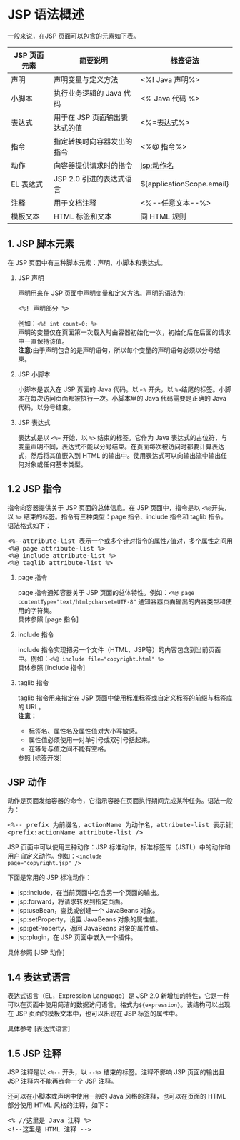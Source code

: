 # JSP 语法概述
一般来说，在JSP 页面可以包含的元素如下表。

|JSP 页面元素|简要说明|标签语法|
|-|-|-|
|声明|声明变量与定义方法|<%! Java 声明%>|
|小脚本|执行业务逻辑的 Java 代码|<% Java 代码 %>|
|表达式|用于在 JSP 页面输出表达式的值|<%=表达式%>|
|指令|指定转换时向容器发出的指令|<%@ 指令%>|
|动作|向容器提供请求时的指令|<jsp:动作名>|
|EL 表达式|JSP 2.0 引进的表达式语言|${applicationScope.email}|
|注释|用于文档注释|<%--任意文本--%>|
|模板文本|HTML 标签和文本|同 HTML 规则|

## 1. JSP 脚本元素
在 JSP 页面中有三种脚本元素：声明、小脚本和表达式。
<ol>
<li>JSP 声明
</li>
<p>声明用来在 JSP 页面中声明变量和定义方法。声明的语法为:
<pre>&lt;%! 声明部分 %>
</pre>
例如：<code>&lt;%! int count=0; %&gt;</code><br/>
声明的变量仅在页面第一次载入时由容器初始化一次，初始化后在后面的请求中一直保持该值。<br/>
<strong>注意:</strong>由于声明包含的是声明语句，所以每个变量的声明语句必须以分号结束。
<p/>
<li>JSP 小脚本
</li>
<p>小脚本是嵌入在 JSP 页面的 Java 代码。以 <code>&lt;%</code> 开头，以 <code>%&gt;</code>结尾的标签。小脚本在每次访问页面都被执行一次。小脚本里的 Java 代码需要是正确的 Java 代码，以分号结束。
</p>
<li>JSP 表达式
</li>
<p>表达式是以 <code>&lt;%=</code> 开始，以 <code>%&gt;</code> 结束的标签。它作为 Java 表达式的占位符，与变量声明不同，表达式不能以分号结束。在页面每次被访问时都要计算表达式，然后将其值嵌入到 HTML 的输出中。使用表达式可以向输出流中输出任何对象或任何基本类型。
</p>
</ol>

## 1.2 JSP 指令
指令向容器提供关于 JSP 页面的总体信息。在 JSP 页面中，指令是以 <code>&lt;%@</code>开头，以 <code>%&gt;</code> 结束的标签。指令有三种类型：page 指令、include 指令和 taglib 指令。语法格式如下：
<pre>
&lt;%--attribute-list 表示一个或多个针对指令的属性/值对，多个属性之间用空格隔开 --%&gt;
&lt;%@ page attribute-list %&gt;
&lt;%@ include attribute-list %&gt;
&lt;%@ taglib attribute-list %&gt;
</pre>

<ol>
<li>page 指令
</li>
<p>page 指令通知容器关于 JSP 页面的总体特性。例如：<code>&lt;%@ page contentType="text/html;charset=UTF-8"</code> 通知容器页面输出的内容类型和使用的字符集。<br/>
具体参照 [page 指令]
</p>
<li>include 指令
</li>
<p>include 指令实现把另一个文件（HTML、JSP等）的内容包含到当前页面中。例如：<code>&lt;%@ include file="copyright.html" %&gt;</code><br/>
具体参照 [include 指令]
</p>
<li>taglib 指令
</li>
<p>taglib 指令用来指定在 JSP 页面中使用标准标签或自定义标签的前缀与标签库的 URL。<br/>
<strong>注意：</strong><br/>
<ul>
<li>标签名、属性名及属性值对大小写敏感。
</li>
<li>属性值必须使用一对单引号或双引号括起来。
</li>
<li>在等号与值之间不能有空格。
</li>
</ul>
参照 [标签开发]
</p>
</ol>

## JSP 动作
动作是页面发给容器的命令，它指示容器在页面执行期间完成某种任务。语法一般为：
<pre>
&lt;%-- prefix 为前缀名，actionName 为动作名，attribute-list 表示针对该动作的一个或多个属性/值对 --%&gt;
&lt;prefix:actionName attribute-list /&gt;
</pre>

JSP 页面中可以使用三种动作：JSP 标准动作，标准标签库（JSTL）中的动作和用户自定义动作。例如：<code>&lt;include page="copyright.jsp" /&gt;</code>

下面是常用的 JSP 标准动作：
<ul>
<li>jsp:include，在当前页面中包含另一个页面的输出。
</li>
<li>jsp:forward，将请求转发到指定页面。
</li>
<li>jsp:useBean，查找或创建一个 JavaBeans 对象。
</li>
<li>jsp:setProperty，设置 JavaBeans 对象的属性值。
</li>
<li>jsp:getProperty，返回 JavaBeans 对象的属性值。
</li>
<li>jsp:plugin，在 JSP 页面中嵌入一个插件。
</li>
</ul>

具体参照 [JSP 动作]

## 1.4 表达式语言
表达式语言（EL，Expression Language）是 JSP 2.0 新增加的特性，它是一种可以在页面中使用简洁的数据访问语言。格式为<code>${expression}</code>。该结构可以出现在 JSP 页面的模板文本中，也可以出现在 JSP 标签的属性中。

具体参考 [表达式语言]

## 1.5 JSP 注释
JSP 注释是以 <code>&lt;%--</code> 开头，以 <code>--%></code> 结束的标签。注释不影响 JSP 页面的输出且 JSP 注释内不能再嵌套一个 JSP 注释。

还可以在小脚本或声明中使用一般的 Java 风格的注释，也可以在页面的 HTML 部分使用 HTML 风格的注释，如下：
<pre>
&lt;% //这里是 Java 注释 %&gt;
&lt;!--这里是 HTML 注释 --&gt;
</pre>
